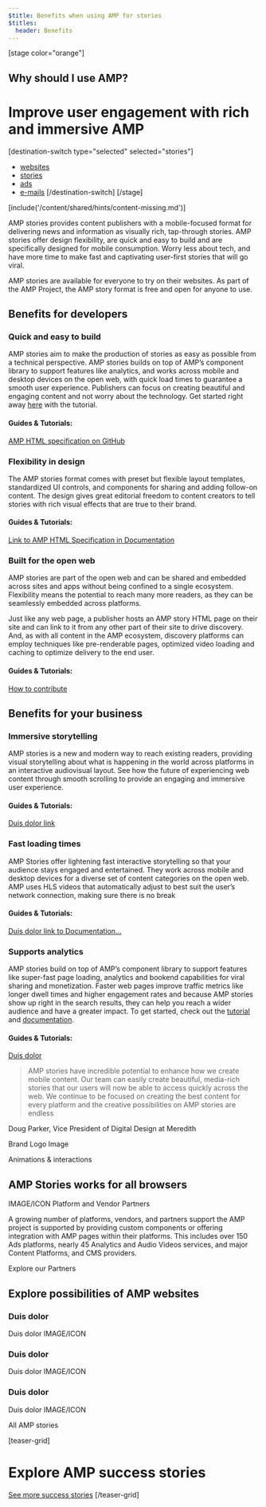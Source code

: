 ```yaml
---
$title: Benefits when using AMP for stories
$titles:
  header: Benefits
---
```

[stage color="orange"]
## Why should I use AMP?
# Improve user engagement with rich and immersive AMP
[destination-switch type="selected" selected="stories"]
- [websites](/content/amp-dev/overview/benefits/websites.md)
- [stories](/content/amp-dev/overview/benefits/stories.md)
- [ads](/content/amp-dev/overview/benefits/ads.md)
- [e-mails](/content/amp-dev/overview/benefits/emails.md)
[/destination-switch]
[/stage]

[include('/content/shared/hints/content-missing.md')]

AMP stories provides content publishers with a mobile-focused format for delivering news and information as visually rich, tap-through stories. AMP stories offer design flexibility, are quick and easy to build and are specifically designed for mobile consumption. Worry less about tech, and have more time to make fast and captivating user-first stories that will go viral.

AMP stories are available for everyone to try on their websites. As part of the AMP Project, the AMP story format is free and open for anyone to use.

## Benefits for developers
### Quick and easy to build
AMP stories aim to make the production of stories as easy as possible from a technical perspective. AMP stories builds on top of AMP’s component library to support features like analytics, and works across mobile and desktop devices on the open web, with quick load times to guarantee a smooth user experience. Publishers can focus on creating beautiful and engaging content and not worry about the technology.
Get started right away [here](Link) with the tutorial.

#### Guides & Tutorials:
[AMP HTML specification on GitHub](Link)

### Flexibility in design
The AMP stories format comes with preset but flexible layout templates, standardized UI controls, and components for sharing and adding follow-on content. The design gives great editorial freedom to content creators to tell stories with rich visual effects that are true to their brand.

#### Guides & Tutorials:
[Link to AMP HTML Specification in Documentation](Link)

### Built for the open web
AMP stories are part of the open web and can be shared and embedded across sites and apps without being confined to a single ecosystem. Flexibility means the potential to reach many more readers, as they can be seamlessly embedded across platforms.

Just like any web page, a publisher hosts an AMP story HTML page on their site and can link to it from any other part of their site to drive discovery. And, as with all content in the AMP ecosystem, discovery platforms can employ techniques like pre-renderable pages, optimized video loading and caching to optimize delivery to the end user.

#### Guides & Tutorials:
[How to contribute](Link)

## Benefits for your business
### Immersive storytelling
AMP stories is a new and modern way to reach existing readers, providing visual storytelling about what is happening in the world across platforms in an interactive audiovisual layout. See how the future of experiencing web content through smooth scrolling to provide an engaging and immersive user experience.

#### Guides & Tutorials:
[Duis dolor link](Link)

### Fast loading times
AMP Stories offer lightening fast interactive storytelling so that your audience stays engaged and entertained. They work across mobile and desktop devices for a diverse set of content categories on the open web. AMP uses HLS videos that automatically adjust to best suit the user’s network connection, making sure there is no break

#### Guides & Tutorials:
[Duis dolor link to Documentation...](Link)

### Supports analytics
AMP stories build on top of AMP’s component library to support features like super-fast page loading, analytics and bookend capabilities for viral sharing and monetization. Faster web pages improve traffic metrics like longer dwell times and higher engagement rates and because AMP stories show up right in the search results, they can help you reach a wider audience and have a greater impact.
To get started, check out the [tutorial](Link) and [documentation](Link).

#### Guides & Tutorials:
[Duis dolor](Link)

> AMP stories have incredible potential to enhance how we create mobile content. Our team can easily create beautiful, media-rich stories that our users will now be able to access quickly across the web. We continue to be focused on creating the best content for every platform and the creative possibilities on AMP stories are endless

Doug Parker, Vice President of Digital Design at Meredith

Brand Logo Image

Animations & interactions

## AMP Stories works for all browsers
IMAGE/ICON Platform and Vendor Partners

A growing number of platforms, vendors, and partners support the AMP project is supported by providing custom components or offering integration with AMP pages within their platforms. This includes over 150 Ads platforms, nearly 45 Analytics and Audio Videos services, and major Content Platforms, and CMS providers.

Explore our Partners

## Explore possibilities of AMP websites
### Duis dolor
Duis dolor
IMAGE/ICON

### Duis dolor
Duis dolor
IMAGE/ICON

### Duis dolor
Duis dolor
IMAGE/ICON

All AMP stories

[teaser-grid]
# Explore AMP success stories
[](content/shared/fill-ins/success-story.md)
[](content/shared/fill-ins/success-story-2.md)
[](content/shared/fill-ins/success-story.md)

[See more success stories](#)
[/teaser-grid]
